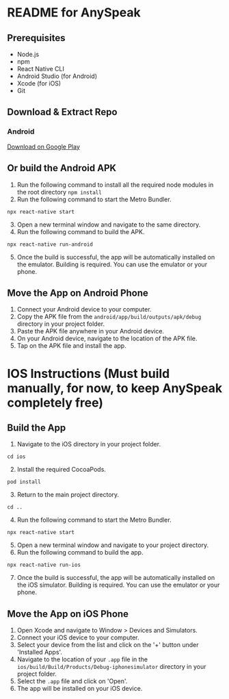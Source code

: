 # README for AnySpeak

## Prerequisites
- Node.js
- npm
- React Native CLI
- Android Studio (for Android)
- Xcode (for iOS)
- Git

## Download & Extract Repo

### Android

<a href='https://play.google.com/store/apps/details?id=com.anyspeak'>Download on Google Play</a>

## Or build the Android APK 
1. Run the following command to install all the required node modules in the root directory
```npm install```
2. Run the following command to start the Metro Bundler.
```
npx react-native start
```
3. Open a new terminal window and navigate to the same directory.
4. Run the following command to build the APK.
```
npx react-native run-android
```
5. Once the build is successful, the app will be automatically installed on the emulator. Building is required. You can use the emulator or your phone.

## Move the App on Android Phone
1. Connect your Android device to your computer.
2. Copy the APK file from the `android/app/build/outputs/apk/debug` directory in your project folder.
3. Paste the APK file anywhere in your Android device.
4. On your Android device, navigate to the location of the APK file.
5. Tap on the APK file and install the app.

# IOS Instructions (Must build manually, for now, to keep AnySpeak completely free)

## Build the App
1. Navigate to the iOS directory in your project folder.
```
cd ios
```
2. Install the required CocoaPods.
```
pod install
```
3. Return to the main project directory.
```
cd ..
```
4. Run the following command to start the Metro Bundler.
```
npx react-native start
```
5. Open a new terminal window and navigate to your project directory.
6. Run the following command to build the app.
```
npx react-native run-ios
```
7. Once the build is successful, the app will be automatically installed on the iOS simulator. Building is required. You can use the emulator or your phone.

## Move the App on iOS Phone
1. Open Xcode and navigate to Window > Devices and Simulators.
2. Connect your iOS device to your computer.
3. Select your device from the list and click on the '+' button under 'Installed Apps'.
4. Navigate to the location of your `.app` file in the `ios/build/Build/Products/Debug-iphonesimulator` directory in
your project folder.
5. Select the `.app` file and click on 'Open'.
6. The app will be installed on your iOS device.
